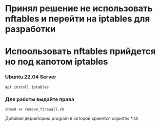 # Принял решение не использовать nftables и перейти на iptables для разработки
# Испоользовать nftables прийдется но под капотом iptables
### Ubuntu 22.04 Server
```
apt install iptables
```

### Для работы выдайте права
```
chmod +x remove_firewall.sh
```

Добавил дерикторию program в которой хранятся скрипты *.sh

